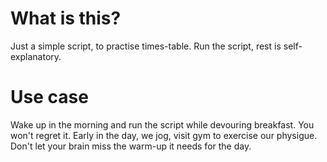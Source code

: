 # What is this?
Just a simple script, to practise times-table. Run the script, rest is self-explanatory.
# Use case
Wake up in the morning and run the script while devouring breakfast. You won't regret it. 
Early in the day, we jog, visit gym to exercise our physigue. Don't let your brain miss the warm-up it needs for the day.
